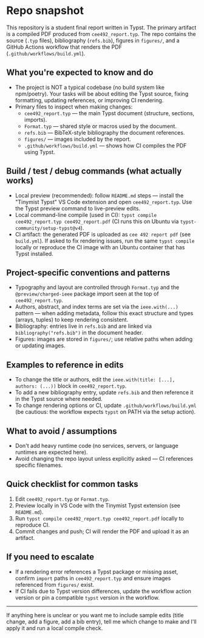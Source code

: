 <!-- .github/copilot-instructions.md - guidance for AI coding agents -->
# Repo snapshot

This repository is a student final report written in Typst. The primary artifact is a compiled PDF produced from `cee492_report.typ`. The repo contains the source (`.typ` files), bibliography (`refs.bib`), figures in `figures/`, and a GitHub Actions workflow that renders the PDF (`.github/workflows/build.yml`).

## What you're expected to know and do

- The project is NOT a typical codebase (no build system like npm/poetry). Your tasks will be about editing the Typst source, fixing formatting, updating references, or improving CI rendering.
- Primary files to inspect when making changes:
  - `cee492_report.typ` — the main Typst document (structure, sections, imports).
  - `Format.typ` — shared style or macros used by the document.
  - `refs.bib` — BibTeX-style bibliography the document references.
  - `figures/` — images included by the report.
  - `.github/workflows/build.yml` — shows how CI compiles the PDF using Typst.

## Build / test / debug commands (what actually works)

- Local preview (recommended): follow `README.md` steps — install the "Tinymist Typst" VS Code extension and open `cee492_report.typ`. Use the Typst preview command to live-preview edits.
- Local command-line compile (used in CI): `typst compile cee492_report.typ cee492_report.pdf` (CI runs this on Ubuntu via `typst-community/setup-typst@v4`).
- CI artifact: the generated PDF is uploaded as `cee 492 report pdf` (see `build.yml`). If asked to fix rendering issues, run the same `typst compile` locally or reproduce the CI image with an Ubuntu container that has Typst installed.

## Project-specific conventions and patterns

- Typography and layout are controlled through `Format.typ` and the `@preview/charged-ieee` package import seen at the top of `cee492_report.typ`.
- Authors, abstract, and index terms are set via the `ieee.with(...)` pattern — when adding metadata, follow this exact structure and types (arrays, tuples) to keep rendering consistent.
- Bibliography: entries live in `refs.bib` and are linked via `bibliography("refs.bib")` in the document header.
- Figures: images are stored in `figures/`; use relative paths when adding or updating images.

## Examples to reference in edits

- To change the title or authors, edit the `ieee.with(title: [...], authors: (...))` block in `cee492_report.typ`.
- To add a new bibliography entry, update `refs.bib` and then reference it in the Typst source where needed.
- To change rendering options or CI, update `.github/workflows/build.yml` (be cautious: the workflow expects `typst` on PATH via the setup action).

## What to avoid / assumptions

- Don't add heavy runtime code (no services, servers, or language runtimes are expected here).
- Avoid changing the repo layout unless explicitly asked — CI references specific filenames.

## Quick checklist for common tasks

1. Edit `cee492_report.typ` or `Format.typ`.
2. Preview locally in VS Code with the Tinymist Typst extension (see `README.md`).
3. Run `typst compile cee492_report.typ cee492_report.pdf` locally to reproduce CI.
4. Commit changes and push; CI will render the PDF and upload it as an artifact.

## If you need to escalate

- If a rendering error references a Typst package or missing asset, confirm `import` paths in `cee492_report.typ` and ensure images referenced from `figures/` exist.
- If CI fails due to Typst version differences, update the workflow action version or pin a compatible `typst` version in the workflow.

---
If anything here is unclear or you want me to include sample edits (title change, add a figure, add a bib entry), tell me which change to make and I'll apply it and run a local compile check.
